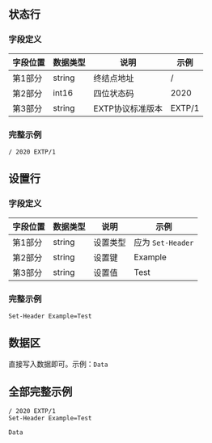 ## 状态行

### 字段定义

字段位置 | 数据类型 | 说明 | 示例
--- | --- | --- | ---
第1部分 | string | 终结点地址 | /
第2部分 | int16 | 四位状态码 | 2020
第3部分 | string | EXTP协议标准版本 | EXTP/1

### 完整示例

```
/ 2020 EXTP/1
```

## 设置行

### 字段定义

字段位置 | 数据类型 | 说明 | 示例
--- | --- | --- | ---
第1部分 | string | 设置类型 | 应为  ```Set-Header```
第2部分 | string | 设置键 | Example
第3部分 | string | 设置值 | Test

### 完整示例

```
Set-Header Example=Test
```

## 数据区

直接写入数据即可。示例：```Data```

## 全部完整示例

```
/ 2020 EXTP/1
Set-Header Example=Test

Data
```